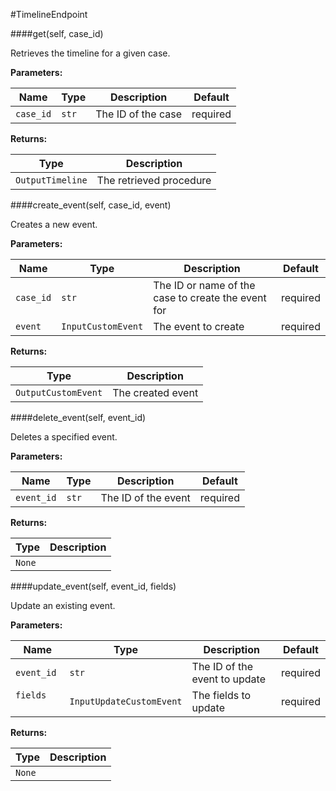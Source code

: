 #TimelineEndpoint

####get(self, case_id)

Retrieves the timeline for a given case.

**Parameters:**

|Name                |Type                          |Description                                    |Default|
|--------------------|------------------------------|-----------------------------------------------|-----------------|
|```case_id```       |```str```                     |The ID of the case                             |required         |
           
**Returns:**

|Type                      |Description                                    
|-------------------------|-----------------------------------------------|
|```OutputTimeline```     |The retrieved procedure                        |   


####create_event(self, case_id, event)

Creates a new event.

**Parameters:**

|Name                |Type                          |Description                                    |Default|
|--------------------|------------------------------|-----------------------------------------------|-----------------|
|```case_id```       |```str```                     |The ID or name of the case to create the event for |required     |
|```event```         |```InputCustomEvent```        |The event to create                            |required         |
           
**Returns:**

|Type                     |Description                                    
|-------------------------|-----------------------------------------------|
|```OutputCustomEvent```  |The created event                              |      


####delete_event(self, event_id)

Deletes a specified event.

**Parameters:**

|Name                |Type                          |Description                                    |Default|
|--------------------|------------------------------|-----------------------------------------------|-----------------|
|```event_id```      |```str```                     |The ID of the event                            |required         |
           
**Returns:**

|Type                      |Description                                    
|-------------------------|-----------------------------------------------|
|```None```               |                                               |  


####update_event(self, event_id, fields)

Update an existing event.

**Parameters:**

|Name                |Type                          |Description                                    |Default|
|--------------------|------------------------------|-----------------------------------------------|-----------------|
|```event_id```       |```str```                     |The ID of the event to update                  |required         |
|```fields```        |```InputUpdateCustomEvent```  |The fields to update                           |required         |
           
**Returns:**

|Type                      |Description                                    
|-------------------------|-----------------------------------------------|
|```None```               |                                               |  


